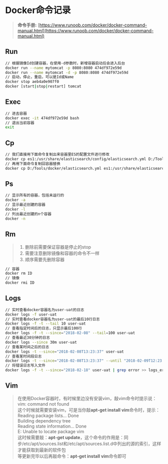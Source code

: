 # Docker命令记录

> **命令手册:** [https://www.runoob.com/docker/docker-command-manual.html](https://www.runoob.com/docker/docker-command-manual.html)

## Run

```bash
// 根据镜像Id创建容器，在使用-d参数时，新增容器启动后会进入后台
docker run --name mytomcat -p 8080:8080 474df972e59d
docker run --name mytomcat -d -p 8080:8080 474df972e59d
// 启动，停止，重启，可以是Id或Name
docker stop aeb4a0e907f0
docker [start|stop|restart] tomcat
```

## Exec

```bash
// 进去容器
docker exec -it 474df972e59d bash
// 退出当前容器
exit
```

## Cp

```bash
// 我们直接用下面命令复制出来容器里ES的配置文件进行修改
docker cp es1:/usr/share/elasticsearch/config/elasticsearch.yml D:/Tools/docker
// 再用下面命令复制回容器替换
docker cp D:/Tools/docker/elasticsearch.yml es1:/usr/share/elasticsearch/config/elasticsearch.yml
```

## Ps

```bash
// 显示所有的容器，包括未运行的
docker -a
// 显示最近创建的容器
docker -l
// 列出最近创建的n个容器
docker -n
```

## Rm

> 1. 删除前需要保证容器是停止的stop
> 2. 需要注意删除镜像和容器的命令不一样
> 3. 顺序需要先删除容器

```bash
// 容器
docker rm ID
// 镜像
docker rmi ID
```

## Logs

```bash
// 实时查看docker容器名为user-uat的日志
docker logs -f user-uat
// 实时查看docker容器名为user-uat的最后10行日志
docker logs -f -t --tail 10 user-uat
// 查看指定时间后的日志，只显示最后100行
docker logs -f -t --since="2018-02-08" --tail=100 user-uat
// 查看最近30分钟的日志
docker logs --since 30m user-uat
// 查看某时间之后的日志
docker logs -t --since="2018-02-08T13:23:37" user-uat
// 查看某时间段日志
docker logs -t --since="2018-02-08T13:23:37" --until "2018-02-09T12:23:37" user-uat
// 将错误日志写入文件
docker logs -f -t --since="2018-02-18" user-uat | grep error >> logs_error.txt
```

## Vim

> 在使用Docker容器时，有时候里边没有安装vim，敲vim命令时提示说：vim: command not found  
> 这个时候就需要安装vim，可是当你敲**apt-get install vim**命令时，提示：  
> Reading package lists… Done  
> Building dependency tree  
> Reading state information… Done  
> E: Unable to locate package vim  
> 这时候需要敲：**apt-get update**，这个命令的作用是：同步/etc/apt/sources.list和/etc/apt/sources.list.d中列出的源的索引，这样才能获取到最新的软件包  
> 等更新完毕以后再敲命令：**apt-get install vim**命令即可